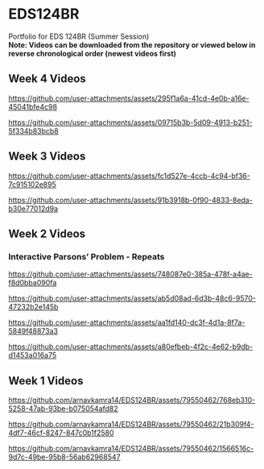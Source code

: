 # EDS124BR
Portfolio for EDS 124BR (Summer Session)
<br>
**Note: Videos can be downloaded from the repository or viewed below in reverse chronological order (newest videos first)**

## Week 4 Videos

https://github.com/user-attachments/assets/295f1a6a-41cd-4e0b-a16e-45041bfe4c98

https://github.com/user-attachments/assets/09715b3b-5d09-4913-b251-5f334b83bcb8

## Week 3 Videos

https://github.com/user-attachments/assets/fc1d527e-4ccb-4c94-bf36-7c915102e895

https://github.com/user-attachments/assets/91b3918b-0f90-4833-8eda-b30e77012d9a

## Week 2 Videos

### Interactive Parsons’ Problem - Repeats
https://github.com/user-attachments/assets/748087e0-385a-478f-a4ae-f8d0bba090fa

https://github.com/user-attachments/assets/ab5d08ad-6d3b-48c6-9570-47232b2e145b

https://github.com/user-attachments/assets/aa1fd140-dc3f-4d1a-8f7a-5849f48873a3

https://github.com/user-attachments/assets/a80efbeb-4f2c-4e62-b9db-d1453a016a75

## Week 1 Videos

https://github.com/arnavkamra14/EDS124BR/assets/79550462/768eb310-5258-47ab-93be-b075054afd82

https://github.com/arnavkamra14/EDS124BR/assets/79550462/21b309f4-4df7-46cf-8247-847c0b1f2580

https://github.com/arnavkamra14/EDS124BR/assets/79550462/1566516c-9d7c-49be-95b8-56ab62968547









